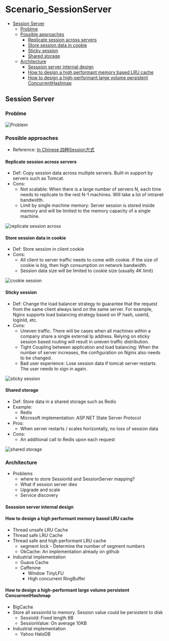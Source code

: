 # Scenario\_SessionServer

* [Session Server](scenario_sessionserver.md#session-server)
  * [Problme](scenario_sessionserver.md#problme)
  * [Possible approaches](scenario_sessionserver.md#possible-approaches)
    * [Replicate session across servers](scenario_sessionserver.md#replicate-session-across-servers)
    * [Store session data in cookie](scenario_sessionserver.md#store-session-data-in-cookie)
    * [Sticky session](scenario_sessionserver.md#sticky-session)
    * [Shared storage](scenario_sessionserver.md#shared-storage)
  * [Architecture](scenario_sessionserver.md#architecture)
    * [Sesssion server internal design](scenario_sessionserver.md#sesssion-server-internal-design)
    * [How to design a high performant memory based LRU cache](scenario_sessionserver.md#how-to-design-a-high-performant-memory-based-lru-cache)
    * [How to design a high-performant large volume persistent ConcurrentHashmap](scenario_sessionserver.md#how-to-design-a-high-performant-large-volume-persistent-concurrenthashmap)

## Session Server

### Problme

![Problem](.gitbook/assets/sharedSession_problem.jpeg)

### Possible approaches

* Reference: [In Chinese 四种Session方式](https://zhuanlan.zhihu.com/p/165357745)

#### Replicate session across servers

* Def: Copy session data across multiple servers. Built-in support by servers such as Tomcat. 
* Cons:
  * Not scalable: When there is a large number of servers N, each time needs to replicate to the rest N-1 machines. Will take a lot of intranet bandwidth. 
  * Limit by single machine memory: Server session is stored inside memory and will be limited to the memory capacity of a single machine. 

![replicate session across](.gitbook/assets/sharedSession_Replicate.jpeg)

#### Store session data in cookie

* Def: Store session in client cookie
* Cons: 
  * All client to server traffic needs to come with cookie. If the size of cookie is big, then high consumption on network bandwidth. 
  * Session data size will be limited to cookie size \(usually 4K limit\)

![cookie session](.gitbook/assets/sharedSession_cookie.jpeg)

#### Sticky session

* Def: Change the load balancer strategy to guarantee that the request from the same client always land on the same server. For example, Nginx supports load balancing strategy based on IP hash, userId, loginId, etc.
* Cons:
  * Uneven traffic. There will be cases when all machines within a company share a single external Ip address. Relying on sticky session based routing will result in uneven traffic distribution. 
  * Tight Coupling between application and load balancing: When the number of server increases, the configuration on Nginx also needs to be changed. 
  * Bad user experience: Lose session data if tomcat server restarts. The user needs to sign in again. 

![sticky session](.gitbook/assets/sharedSession_stickySession.jpeg)

#### Shared storage

* Def: Store data in a shared storage such as Redis
* Example:
  * Redis
  * Microsoft implementation:  ASP.NET State Server Protocol
* Pros:
  * When server restarts / scales horizontally, no loss of session data
* Cons:
  * An additional call to Redis upon each request

![shared storage](.gitbook/assets/sharedSession_distributedCache.jpeg)

### Architecture

* Problems
  * where to store SessionId and SessionServer mapping?
  * What if session server dies
  * Upgrade and scale
  * Service discovery

#### Sesssion server internal design

#### How to design a high performant memory based LRU cache

* Thread unsafe LRU Cache
* Thread safe LRU Cache
* Thread safe and high performant LRU cache
  * segment lock - Determine the number of segment numbers 
  * OkCache: An implementation already on github
* Industrial implementation
  * Guava Cache
  * Caffenine
    * Window TinyLFU
    * High concurrent RingBuffer

#### How to design a high-performant large volume persistent ConcurrentHashmap

* BigCache
* Store all sessionId to memory. Session value could be persistent to disk
  * SessioId: Fixed length 8B
  * SessionValue: On average 10KB
* Industrial implementation
  * Yahoo HaloDB

